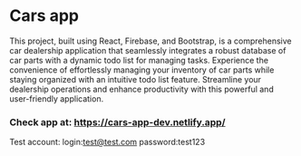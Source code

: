 # Cars app

This project, built using React, Firebase, and Bootstrap, is a comprehensive car dealership application that seamlessly integrates a robust database of car parts with a dynamic todo list for managing tasks. Experience the convenience of effortlessly managing your inventory of car parts while staying organized with an intuitive todo list feature. Streamline your dealership operations and enhance productivity with this powerful and user-friendly application.

### Check app at: https://cars-app-dev.netlify.app/

Test account:
login:test@test.com
password:test123

